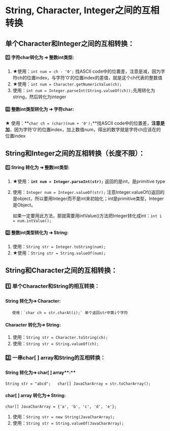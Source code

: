 # String, Character, Integer之间的互相转换

## 单个Character和Integer之间的互相转换：

#### **1️⃣  字符char转化为 ➔ 整数int类型:**

1. ★使用：`int num = ch - '0';` 找ASCII code中的位置差，注意是减，因为字符ch的位置index，与字符'0'的位置index的差值，就是这个ch代表的整数值
2. ★使用：`int num = Character.getNumericValue(ch);`
3. 使用：`int num = Integer.parseInt(String.valueOf(ch));`先用转化为string，然后转化为integer



#### **2️⃣  整数int类型转化为 ➔ 字符char:**

★ 使用：**`char ch = (char)(num + '0');`**找ASCII code中的位置差，**注意是加**，因为字符'0'的位置index，加上数值num，得出的数字就是字符ch应该在的位置index





## String和Integer之间的互相转换（长度不限）：

#### **1️⃣  String 转化为 ➔ 整数int类型:**

1. ★使用：**`int num = Integer.parseInt(str);`** 返回的是int，是primitive type
2. 使用：`Integer num = Integer.valueOf(str);` 注意Integer.valueOf\(\)返回的是object，所以要用Integer而不是int来初始化；int是primitive类型，Integer是Object。 

   如果一定要用此方法，那就需要用intValue\(\)方法把Integer转化成int：`int i = num.intValue();`  

#### **2️⃣  整数int类型转化为 ➔ String:**

1. 使用：`String str = Integer.toString(num);`
2. ★使用：`String str = String.valueOf(num);`





## String和Character之间的互相转换：

### **1️⃣ 单个Character和String的相互转换：**

#### **String 转化为➔ Character:**

       使用：`char ch = str.charAt(i);` 单个返回str中第i个字符

#### **Character 转化为➔ String:**

1. 使用：`String str = Character.toString(ch);`
2. 使用：`String str = String.valueOf(ch);`





### 2️⃣ 一串char\[ \] array和**String的互相转换：**

#### **String 转化为➔** char\[ \] array**:**

`String str = "abcd";  
char[] JavaCharArray = str.toCharArray();`

#### 

#### char\[ \] array **转化为➔ String:**

`char[] JavaCharArray = {'a', 'b', 'c', 'd', 'e'};` 

1. 使用：`String str = new String(JavaCharArray);`
2. 使用：`String str = String.valueOf(JavaCharArray);`



